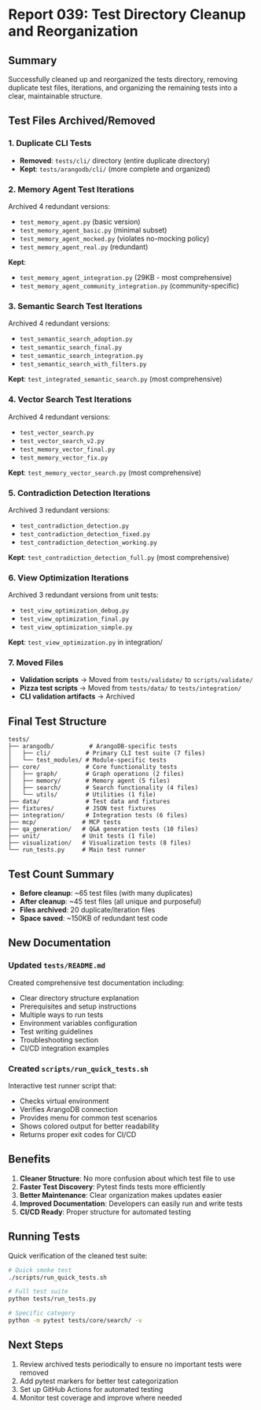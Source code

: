 # Report 039: Test Directory Cleanup and Reorganization

## Summary

Successfully cleaned up and reorganized the tests directory, removing duplicate test files, iterations, and organizing the remaining tests into a clear, maintainable structure.

## Test Files Archived/Removed

### 1. **Duplicate CLI Tests**
- **Removed**: `tests/cli/` directory (entire duplicate directory)
- **Kept**: `tests/arangodb/cli/` (more complete and organized)

### 2. **Memory Agent Test Iterations**
Archived 4 redundant versions:
- `test_memory_agent.py` (basic version)
- `test_memory_agent_basic.py` (minimal subset)
- `test_memory_agent_mocked.py` (violates no-mocking policy)
- `test_memory_agent_real.py` (redundant)

**Kept**:
- `test_memory_agent_integration.py` (29KB - most comprehensive)
- `test_memory_agent_community_integration.py` (community-specific)

### 3. **Semantic Search Test Iterations**
Archived 4 redundant versions:
- `test_semantic_search_adoption.py`
- `test_semantic_search_final.py`
- `test_semantic_search_integration.py`
- `test_semantic_search_with_filters.py`

**Kept**: `test_integrated_semantic_search.py` (most comprehensive)

### 4. **Vector Search Test Iterations**
Archived 4 redundant versions:
- `test_vector_search.py`
- `test_vector_search_v2.py`
- `test_memory_vector_final.py`
- `test_memory_vector_fix.py`

**Kept**: `test_memory_vector_search.py` (most comprehensive)

### 5. **Contradiction Detection Iterations**
Archived 3 redundant versions:
- `test_contradiction_detection.py`
- `test_contradiction_detection_fixed.py`
- `test_contradiction_detection_working.py`

**Kept**: `test_contradiction_detection_full.py` (most comprehensive)

### 6. **View Optimization Iterations**
Archived 3 redundant versions from unit tests:
- `test_view_optimization_debug.py`
- `test_view_optimization_final.py`
- `test_view_optimization_simple.py`

**Kept**: `test_view_optimization.py` in integration/

### 7. **Moved Files**
- **Validation scripts** → Moved from `tests/validate/` to `scripts/validate/`
- **Pizza test scripts** → Moved from `tests/data/` to `tests/integration/`
- **CLI validation artifacts** → Archived

## Final Test Structure

```
tests/
├── arangodb/          # ArangoDB-specific tests
│   ├── cli/          # Primary CLI test suite (7 files)
│   └── test_modules/ # Module-specific tests
├── core/             # Core functionality tests
│   ├── graph/        # Graph operations (2 files)
│   ├── memory/       # Memory agent (5 files)
│   ├── search/       # Search functionality (4 files)
│   └── utils/        # Utilities (1 file)
├── data/             # Test data and fixtures
├── fixtures/         # JSON test fixtures
├── integration/      # Integration tests (6 files)
├── mcp/             # MCP tests
├── qa_generation/   # Q&A generation tests (10 files)
├── unit/            # Unit tests (1 file)
├── visualization/   # Visualization tests (8 files)
└── run_tests.py     # Main test runner
```

## Test Count Summary

- **Before cleanup**: ~65 test files (with many duplicates)
- **After cleanup**: ~45 test files (all unique and purposeful)
- **Files archived**: 20 duplicate/iteration files
- **Space saved**: ~150KB of redundant test code

## New Documentation

### Updated `tests/README.md`
Created comprehensive test documentation including:
- Clear directory structure explanation
- Prerequisites and setup instructions
- Multiple ways to run tests
- Environment variables configuration
- Test writing guidelines
- Troubleshooting section
- CI/CD integration examples

### Created `scripts/run_quick_tests.sh`
Interactive test runner script that:
- Checks virtual environment
- Verifies ArangoDB connection
- Provides menu for common test scenarios
- Shows colored output for better readability
- Returns proper exit codes for CI/CD

## Benefits

1. **Cleaner Structure**: No more confusion about which test file to use
2. **Faster Test Discovery**: Pytest finds tests more efficiently
3. **Better Maintenance**: Clear organization makes updates easier
4. **Improved Documentation**: Developers can easily run and write tests
5. **CI/CD Ready**: Proper structure for automated testing

## Running Tests

Quick verification of the cleaned test suite:
```bash
# Quick smoke test
./scripts/run_quick_tests.sh

# Full test suite
python tests/run_tests.py

# Specific category
python -m pytest tests/core/search/ -v
```

## Next Steps

1. Review archived tests periodically to ensure no important tests were removed
2. Add pytest markers for better test categorization
3. Set up GitHub Actions for automated testing
4. Monitor test coverage and improve where needed